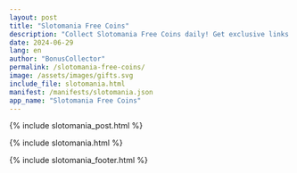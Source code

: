 ```yaml
---
layout: post
title: "Slotomania Free Coins"
description: "Collect Slotomania Free Coins daily! Get exclusive links for free coins Slotomania and boost your gameplay instantly. Updated bonuses every day—don’t miss out!"
date: 2024-06-29
lang: en
author: "BonusCollector"
permalink: /slotomania-free-coins/
image: /assets/images/gifts.svg
include_file: slotomania.html
manifest: /manifests/slotomania.json
app_name: "Slotomania Free Coins"
---
```


{% include slotomania_post.html %}

{% include slotomania.html %}

{% include slotomania_footer.html %}